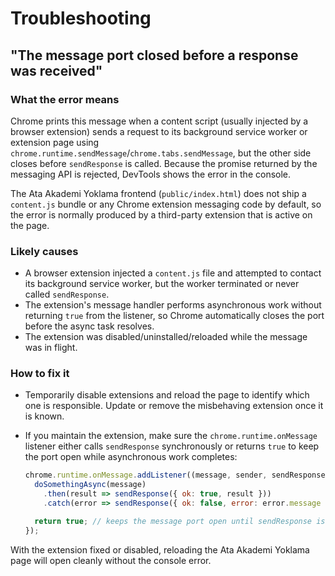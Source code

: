 # Troubleshooting

## "The message port closed before a response was received"

### What the error means
Chrome prints this message when a content script (usually injected by a browser extension) sends a request to its background service worker or extension page using `chrome.runtime.sendMessage`/`chrome.tabs.sendMessage`, but the other side closes before `sendResponse` is called. Because the promise returned by the messaging API is rejected, DevTools shows the error in the console.

The Ata Akademi Yoklama frontend (`public/index.html`) does not ship a `content.js` bundle or any Chrome extension messaging code by default, so the error is normally produced by a third-party extension that is active on the page.

### Likely causes
* A browser extension injected a `content.js` file and attempted to contact its background service worker, but the worker terminated or never called `sendResponse`.
* The extension's message handler performs asynchronous work without returning `true` from the listener, so Chrome automatically closes the port before the async task resolves.
* The extension was disabled/uninstalled/reloaded while the message was in flight.

### How to fix it
* Temporarily disable extensions and reload the page to identify which one is responsible. Update or remove the misbehaving extension once it is known.
* If you maintain the extension, make sure the `chrome.runtime.onMessage` listener either calls `sendResponse` synchronously or returns `true` to keep the port open while asynchronous work completes:

  ```js
  chrome.runtime.onMessage.addListener((message, sender, sendResponse) => {
    doSomethingAsync(message)
      .then(result => sendResponse({ ok: true, result }))
      .catch(error => sendResponse({ ok: false, error: error.message }));

    return true; // keeps the message port open until sendResponse is called
  });
  ```

With the extension fixed or disabled, reloading the Ata Akademi Yoklama page will open cleanly without the console error.
